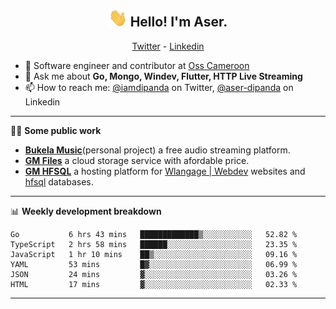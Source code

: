 <h2 align="center"> <img src="https://github.com/gabriel-TheCode/gabriel-TheCode/blob/master/gifs/Hi.gif" width="30px"> Hello! I'm Aser.</h2>
<p align="center">
  <a href="https://twitter.com/iamdipanda">Twitter</a> - 
  <a href="https://www.linkedin.com/in/aser-dipanda/">Linkedin</a>
</p>


- 🔭 Software engineer and contributor at [Oss Cameroon](https://github.com/osscameroon)
- 💬 Ask me about **Go, Mongo, Windev, Flutter, HTTP Live Streaming**
- 📫 How to reach me: [@iamdipanda](https://twitter.com/iamdipanda) on Twitter, [@aser-dipanda](https://www.linkedin.com/in/aser-dipanda/) on Linkedin

-------

👨‍💻 **Some public work**

- **[Bukela Music](https://music.bukela.co)**(personal project) a free audio streaming platform. 
- **[GM Files](https://gamesmania.io)** a cloud storage service with afordable price.
- **[GM HFSQL](https://gamesmania.io)** a hosting platform for [Wlangage | Webdev](https://pcsoft.fr/webdev/index.html) websites and [hfsql](https://pcsoft.fr/accueilpub/hfsql.htm) databases.
-------

📊 **Weekly development breakdown**

<!--START_SECTION:waka-->

```text
Go           6 hrs 43 mins   █████████████▒░░░░░░░░░░░   52.82 %
TypeScript   2 hrs 58 mins   ██████░░░░░░░░░░░░░░░░░░░   23.35 %
JavaScript   1 hr 10 mins    ██▒░░░░░░░░░░░░░░░░░░░░░░   09.16 %
YAML         53 mins         █▓░░░░░░░░░░░░░░░░░░░░░░░   06.99 %
JSON         24 mins         ▓░░░░░░░░░░░░░░░░░░░░░░░░   03.26 %
HTML         17 mins         ▓░░░░░░░░░░░░░░░░░░░░░░░░   02.33 %
```

<!--END_SECTION:waka-->

-------
